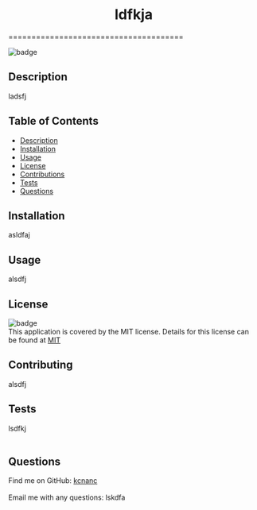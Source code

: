 
<h1 align="center">ldfkja </h1>
======================================

![badge](https://img.shields.io/badge/license-MIT-brightgreen)<br />

## Description
ladsfj
## Table of Contents
  - [Description](#description)
  - [Installation](#installation)
  - [Usage](#usage)
  - [License](#license)
  - [Contributions](#contribution)
  - [Tests](#tests)
  - [Questions](#questions)
## Installation
asldfaj
## Usage
alsdfj
## License

![badge](https://img.shields.io/badge/license-MIT-brightgreen)
<br />
This application is covered by the MIT license. Details for this 
license can be found at [MIT](https://opensource.org/licenses/)  

## Contributing
alsdfj
## Tests
lsdfkj<br />
<br />

## Questions

Find me on GitHub: [kcnanc](https://github.com/kcnanc)<br />
<br />
Email me with any questions: lskdfa<br /><br />
    